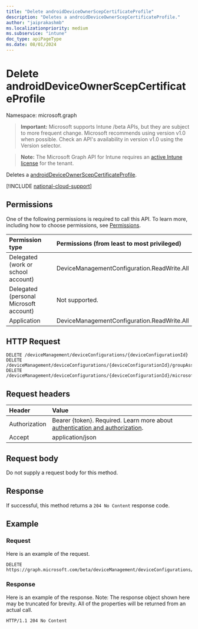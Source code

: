```yaml
---
title: "Delete androidDeviceOwnerScepCertificateProfile"
description: "Deletes a androidDeviceOwnerScepCertificateProfile."
author: "jaiprakashmb"
ms.localizationpriority: medium
ms.subservice: "intune"
doc_type: apiPageType
ms.date: 08/01/2024
---
```


# Delete androidDeviceOwnerScepCertificateProfile

Namespace: microsoft.graph

> **Important:** Microsoft supports Intune /beta APIs, but they are subject to more frequent change. Microsoft recommends using version v1.0 when possible. Check an API's availability in version v1.0 using the Version selector.

> **Note:** The Microsoft Graph API for Intune requires an [active Intune license](https://go.microsoft.com/fwlink/?linkid=839381) for the tenant.

Deletes a [androidDeviceOwnerScepCertificateProfile](../resources/intune-deviceconfig-androiddeviceownerscepcertificateprofile.md).

[!INCLUDE [national-cloud-support](../../includes/all-clouds.md)]

## Permissions
One of the following permissions is required to call this API. To learn more, including how to choose permissions, see [Permissions](/graph/permissions-reference).

|Permission type|Permissions (from least to most privileged)|
|:---|:---|
|Delegated (work or school account)|DeviceManagementConfiguration.ReadWrite.All|
|Delegated (personal Microsoft account)|Not supported.|
|Application|DeviceManagementConfiguration.ReadWrite.All|

## HTTP Request
<!-- {
  "blockType": "ignored"
}
-->
```http
DELETE /deviceManagement/deviceConfigurations/{deviceConfigurationId}
DELETE /deviceManagement/deviceConfigurations/{deviceConfigurationId}/groupAssignments/{deviceConfigurationGroupAssignmentId}/deviceConfiguration
DELETE /deviceManagement/deviceConfigurations/{deviceConfigurationId}/microsoft.graph.windowsDomainJoinConfiguration/networkAccessConfigurations/{deviceConfigurationId}
```

## Request headers
|Header|Value|
|:---|:---|
|Authorization|Bearer {token}. Required. Learn more about [authentication and authorization](/graph/auth/auth-concepts).|
|Accept|application/json|

## Request body
Do not supply a request body for this method.

## Response
If successful, this method returns a `204 No Content` response code.

## Example

### Request
Here is an example of the request.
```http
DELETE https://graph.microsoft.com/beta/deviceManagement/deviceConfigurations/{deviceConfigurationId}
```

### Response
Here is an example of the response. Note: The response object shown here may be truncated for brevity. All of the properties will be returned from an actual call.
```http
HTTP/1.1 204 No Content
```
